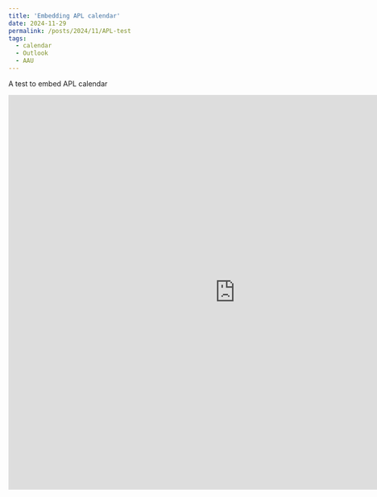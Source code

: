 ```yaml
---
title: 'Embedding APL calendar'
date: 2024-11-29
permalink: /posts/2024/11/APL-test
tags:
  - calendar
  - Outlook
  - AAU
---
```


A test to embed APL calendar



<iframe src="https://outlook.office365.com/calendar/published/b9d273a36d9749fc977ee5e8aedae5f6@cph.aau.dk/2e6648e0a8ff4ea5b4d0f0d68cf0417413082941941258595116/calendar.html" frameBorder="0" height="784" width="900" title="APL Caelnder" class="container p-0 flex-grow space-iframe" allow="accelerometer; ambient-light-sensor; autoplay; battery; camera; document-domain; encrypted-media; fullscreen; geolocation; gyroscope; layout-animations; legacy-image-formats; magnetometer; microphone; midi; oversized-images; payment; picture-in-picture; publickey-credentials-get; sync-xhr; usb; vr ; wake-lock; xr-spatial-tracking" sandbox="allow-forms allow-modals allow-popups allow-popups-to-escape-sandbox allow-same-origin allow-scripts allow-downloads"></iframe>
